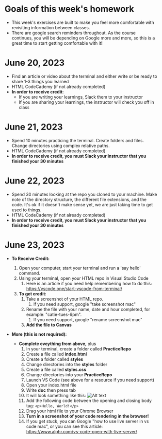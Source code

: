 # Goals of this week's homework

- This week's exercises are built to make you feel more comfortable with revisiting information between classes.
- There are google search reminders throughout. As the course continues, you will be depending on Google more and more, so this is a great time to start getting comfortable with it!

# June 20, 2023

- Find an article or video about the terminal and either write or be ready to share 1-3 things you learned
- HTML CodeCademy (if not already completed)
- **In order to receive credit:**
  - If you are writing your learnings, Slack them to your instructor
  - If you are sharing your learnings, the instructor will check you off in class

# June 21, 2023

- Spend 10 minutes practicing the terminal. Create folders and files. Change directories using complex relative paths.
- HTML CodeCademy (if not already completed)
- **In order to receive credit, you must Slack your instructor that you finished your 30 minutes**

# June 22, 2023

- Spend 30 minutes looking at the repo you cloned to your machine. Make note of the directory structure, the different file extensions, and the code. It's ok if it doesn't make sense yet, we are just taking time to get used to things.
- HTML CodeCademy (if not already completed)
- **In order to receive credit, you must Slack your instructor that you finished your 30 minutes**

# June 23, 2023

- **To Receive Credit:**

  1. Open your computer, start your terminal and run a 'say hello' command.
  2. Using your terminal, open your HTML repo in Visual Studio Code
     1. Here is an article if you need help remembering how to do this: https://vscode.one/start-vscode-from-terminal/
  3. **To get credit:**
     1. Take a screenshot of your HTML repo.
        1. If you need support, google "take screenshot mac"
     2. Rename the file with your name, date and hour completed, for example: "catie-tues-6pm".
        1. If you need support, google "rename screenshot mac"
     3. **Add the file to Canvas**

- **More (this is not required):**
  - **Complete eveything from above**, plus
    1. In your terminal, create a folder called **PracticeRepo**
    2. Create a file called **index.html**
    3. Create a folder called **styles**
    4. Change directories into the **styles** folder
    5. Create a file called **styles.css**
    6. Change directories into your **PracticeRepo**
    7. Launch VS Code (see above for a resource if you need support)
    8. Open your index.html file
    9. Write **doc** then press tab
    10. It will look something like this: ![Alt text](./assets/htmlExample.png)
    11. Add the following code between the opening and closing body tag: `<p>Hello, World!</p>`
    12. Drag your html file to your Chrome Browser
    13. **Turn in a screenshot of your code rendering in the browser!**
    14. If you get stuck, you can Google "how to use live server in vs code mac", or you can see this article: https://www.alphr.com/vs-code-open-with-live-server/
